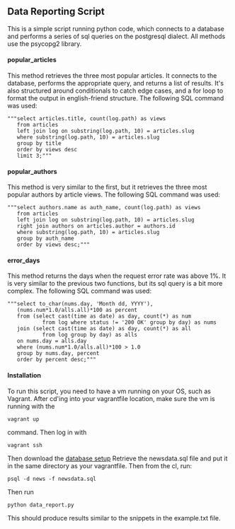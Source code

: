 ## Data Reporting Script

 This is a simple script running python code, which connects to a database 
 and performs a series of sql queries on the postgresql dialect. All methods
 use the psycopg2 library.

#### popular_articles
 This method retrieves the three most popular articles.
 It connects to the database, performs the appropriate query, and returns
 a list of results. It's also structured around conditionals to catch 
 edge cases, and a for loop to format the output in english-friend structure.
 The following SQL command was used:
 
 ```
 """select articles.title, count(log.path) as views
    from articles
    left join log on substring(log.path, 10) = articles.slug
    where substring(log.path, 10) = articles.slug
    group by title
    order by views desc
    limit 3;"""
 ```

#### popular_authors
 This method is very similar to the first, but it retrieves the three most 
 popular authors by article views. The following SQL command was used:
 
 ```
 """select authors.name as auth_name, count(log.path) as views
    from articles
    left join log on substring(log.path, 10) = articles.slug
    right join authors on articles.author = authors.id
    where substring(log.path, 10) = articles.slug
    group by auth_name
    order by views desc;"""
 ```

#### error_days
 This method returns the days when the request error rate was above 1%.
 It is very similar to the previous two functions, but its sql query is a bit 
 more complex. The following SQL command was used:
 
 ```
 """select to_char(nums.day, 'Month dd, YYYY'),
    (nums.num*1.0/alls.all)*100 as percent
    from (select cast(time as date) as day, count(*) as num
            from log where status != '200 OK' group by day) as nums
    join (select cast(time as date) as day, count(*) as all
            from log group by day) as alls
    on nums.day = alls.day
    where (nums.num*1.0/alls.all)*100 > 1.0
    group by nums.day, percent
    order by percent desc;"""
 ```

#### Installation

 To run this script, you need to have a vm running on your OS, such as Vagrant. 
 After cd'ing into your vagrantfile location, make sure the vm is running with the

```
vagrant up
```

 command. Then log in with 

```
vagrant ssh
```
 Then download the 
 [database setup](https://d17h27t6h515a5.cloudfront.net/topher/2016/August/57b5f748_newsdata/newsdata.zip)
 Retrieve the newsdata.sql file and put it in the same directory as your vagrantfile.
 Then from the cl, run:

```
psql -d news -f newsdata.sql
```

 Then run

```
python data_report.py
```

 This should produce results similar to the snippets in the example.txt file.
